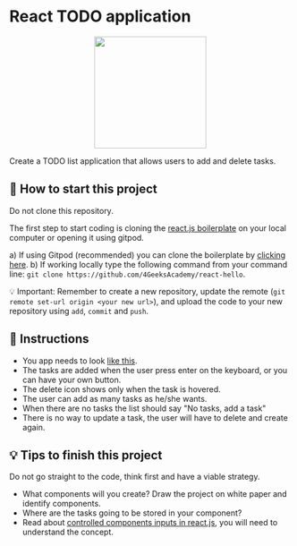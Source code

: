 <!--hide-->
# React TODO application
<!--hide-->

<p align="center">
  <img height="200" src="https://github.com/breatheco-de/exercise-todo-list/blob/master/preview.gif?raw=true" />
</p>

Create a TODO list application that allows users to add and delete tasks.

## 🌱  How to start this project

Do not clone this repository.

The first step to start coding is cloning the [react.js boilerplate](https://github.com/4GeeksAcademy/react-hello) on your local computer or opening it using gitpod.

a) If using Gitpod (recommended) you can clone the boilerplate by [clicking here](https://gitpod.io#https://github.com/4GeeksAcademy/react-hello).
b) If working locally type the following command from your command line: `git clone https://github.com/4GeeksAcademy/react-hello`.

💡 Important: Remember to create a new repository, update the remote (`git remote set-url origin <your new url>`), and upload the code to your new repository using `add`, `commit` and `push`.

## 📝 Instructions
- You app needs to look [like this](https://github.com/breatheco-de/exercise-todo-list/blob/master/preview.gif?raw=true).
- The tasks are added when the user press enter on the keyboard, or you can have your own button.
- The delete icon shows only when the task is hovered.
- The user can add as many tasks as he/she wants.
- When there are no tasks the list should say "No tasks, add a task"
- There is no way to update a task, the user will have to delete and create again.


## 💡 Tips to finish this project

Do not go straight to the code, think first and have a viable strategy.

- What components will you create? Draw the project on white paper and identify components.
- Where are the tasks going to be stored in your component?
- Read about [controlled components inputs in react.js](https://www.youtube.com/watch?v=A6YxkyR_T8c), you will need to understand the concept.
